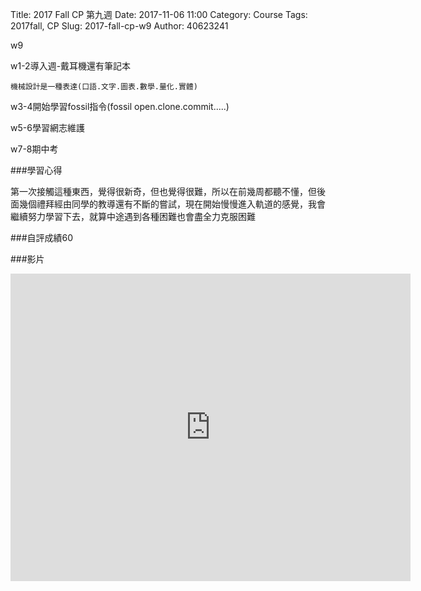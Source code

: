 Title: 2017 Fall CP 第九週
Date: 2017-11-06 11:00
Category: Course
Tags: 2017fall, CP
Slug: 2017-fall-cp-w9
Author: 40623241

w9

<!-- PELICAN_END_SUMMARY -->


w1-2導入週-戴耳機還有筆記本
    
    機械設計是一種表達(口語.文字.圖表.數學.量化.實體)
    
w3-4開始學習fossil指令(fossil open.clone.commit.....)

w5-6學習網志維護

w7-8期中考

###學習心得

第一次接觸這種東西，覺得很新奇，但也覺得很難，所以在前幾周都聽不懂，但後面幾個禮拜經由同學的教導還有不斷的嘗試，現在開始慢慢進入軌道的感覺，我會繼續努力學習下去，就算中途遇到各種困難也會盡全力克服困難

###自評成績60

###影片

<iframe src="https://player.vimeo.com/video/241461927" width="640" height="492" frameborder="0" webkitallowfullscreen mozallowfullscreen allowfullscreen></iframe>
